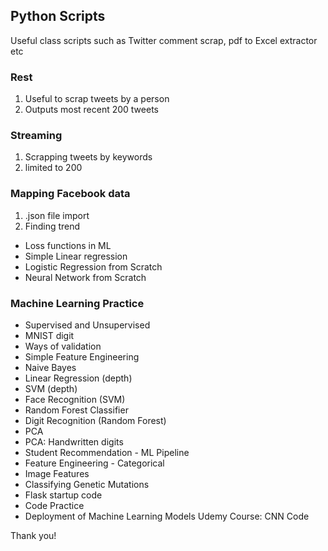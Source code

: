 ## Python Scripts
Useful class scripts such as Twitter comment scrap, pdf to Excel extractor etc

### Rest 
1. Useful to scrap tweets by a person 
2. Outputs most recent 200 tweets

### Streaming
1. Scrapping tweets by keywords
2. limited to 200

### Mapping Facebook data
1. .json file import
2. Finding trend

- Loss functions in ML
- Simple Linear regression
- Logistic Regression from Scratch
- Neural Network from Scratch

### Machine Learning Practice

- Supervised and Unsupervised
- MNIST digit
- Ways of validation
- Simple Feature Engineering
- Naive Bayes
- Linear Regression (depth)
- SVM (depth)
- Face Recognition (SVM)
- Random Forest Classifier
- Digit Recognition (Random Forest)
- PCA
- PCA: Handwritten digits
- Student Recommendation - ML Pipeline
- Feature Engineering - Categorical
- Image Features 
- Classifying Genetic Mutations
- Flask startup code
- Code Practice
- Deployment of Machine Learning Models Udemy Course: CNN Code

Thank you!
